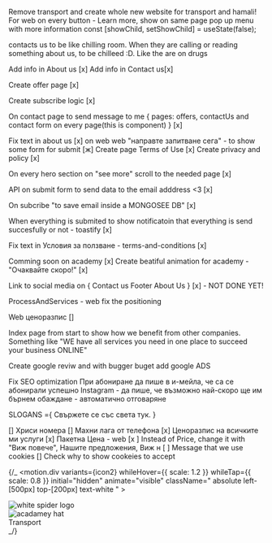 Remove transport and create whole new website for transport and hamali!
For web on every button - Learn more, show on same page pop up menu with more information
const [showChild, setShowChild] = useState(false);

contacts us to be like chilling room. When they are calling or reading something about us, to be chilleed :D. Like the are on drugs

<!-- on every "see more" button show more content [] -->

Add info in About us [x]
Add info in Contact us[x]

Create offer page [x]

Create subscribe logic [x]

On contact page to send message to me {
pages: offers, contactUs and contact form on every page(this is component)
} [x]

Fix text in about us [x]
on web web "направте запитване сега" - to show some form for submit [ж]
Create page Terms of Use [x]
Create privacy and policy [x]

On every hero section on "see more" scroll to the needed page [x]

API on submit form to send data to the email adddress <3 [x]

On subcribe "to save email inside a MONGOSEE DB" [x]

When everything is submited to show notificatoin that everything is send succesfully or not - toastify [x]

Fix text in Условия за ползване - terms-and-conditions [x]

Comming soon on academy [x]
Create beatiful animation for academy - "Очаквайте скоро!" [x]

Link to social media on {
Contact us
Footer
About Us
} [x] - NOT DONE YET!

ProcessAndServices - web fix the positioning

Web ценоразпис []

Index page from start to show how we benefit from other companies. Something like "WE have all services you need in one place to succeed your business ONLINE"

Create google reviw and with bugger buget add google ADS

Fix SEO optimization
При абониране да пише в и-мейла, че са се абонирали успешно
Instagram - да пише, че възможно най-скоро ще им бърнем обаждане - автоматично отговаряне

SLOGANS ={
Свържете се със света тук.
}

[] Хриси номера
[] Махни лага от телефона
[x] Ценоразпис на всичките ми услуги
[x] Пакетна Цена - web
[x ] Instead of Price, change it with "Виж повече", Нашите предложения, Виж н
[ ] Message that we use cookies
[] Check why to show cookeies to accept

{/\_ <motion.div
variants={icon2}
whileHover={{ scale: 1.2 }}
whileTap={{ scale: 0.8 }}
initial="hidden"
animate="visible"
className=" absolute left-[500px] top-[200px] text-white " >

<div className="relative flex flex-col items-center justify-center gap-y-10">
<div className="w-20 h-20 ">
<Image
                src="/indexForms/forms/Polygon 4.svg"
                alt="white spider logo"
                layout="fill"
              />
</div>
<div className="absolute w-16 h-16 text-xl font-semibold">
<Image
                src="/icons/delivery-truck.png"
                layout="fill"
                alt="acadamey hat"
              />
</div>
<div className="absolute mt-2 ml-1 text-xl font-semibold top-20">
Transport
</div>
</div>
</motion.div> _/}
